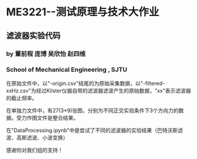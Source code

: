 # ME3221--测试原理与技术大作业
## 滤波器实验代码
### by 董前程 庞博 吴欣怡 赵四维
### School of Mechanical Engineering , SJTU

在原始文件中，以"-origin.csv"结尾的为原始采集数据，以"-filtered-xxHz.csv"为经过Kilster仪器自带的滤波器滤波产生的原始数据，"xx"表示滤波器的截止频率。

在单独力文件中，有27(3*9)张图，分别为不同正交实验条件下3个方向力的数据。受力作图文件是整合结果。

在"DataProcessing.ipynb"中是尝试了不同的滤波器的实验结果（巴特沃斯滤波、高斯滤波、小波变换）

感谢你对我们组的支持！

